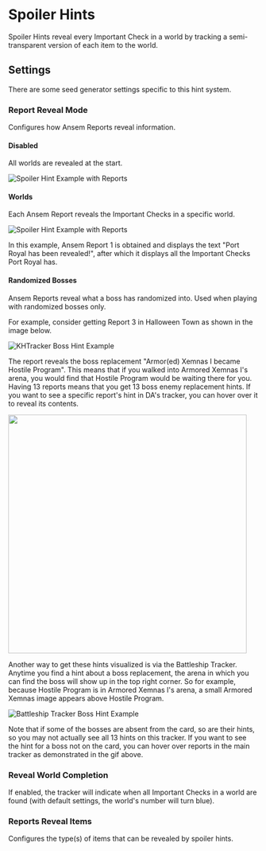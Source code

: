 # Spoiler Hints

Spoiler Hints reveal every Important Check in a world by tracking a semi-transparent version of each item to the world.

## Settings

There are some seed generator settings specific to this hint system. 

### Report Reveal Mode

Configures how Ansem Reports reveal information.

#### Disabled

All worlds are revealed at the start.

![Spoiler Hint Example with Reports](spoiler_1.png)

#### Worlds
 
Each Ansem Report reveals the Important Checks in a specific world.

![Spoiler Hint Example with Reports](spoiler_2.png)

In this example, Ansem Report 1 is obtained and displays the text "Port Royal has been revealed!", after which it
displays all the Important Checks Port Royal has.

#### Randomized Bosses

Ansem Reports reveal what a boss has randomized into. Used when playing with randomized bosses only.

For example, consider getting Report 3 in Halloween Town as shown in the image below.

![KHTracker Boss Hint Example](../boss/DA_example.png)

The report reveals the boss replacement "Armor(ed) Xemnas I became Hostile Program". This means that if you walked into
Armored Xemnas I's arena, you would find that Hostile Program would be waiting there for you. Having 13 reports means
that you get 13 boss enemy replacement hints. If you want to see a specific report's hint in DA's tracker, you can hover
over it to reveal its contents.

<img src="https://user-images.githubusercontent.com/58533981/210922963-6b53aeef-fd8b-4266-8a6c-c2eb2068c56b.gif" width="480"/>

<!-- ![DA_animation](https://user-images.githubusercontent.com/58533981/210922963-6b53aeef-fd8b-4266-8a6c-c2eb2068c56b.gif) -->

Another way to get these hints visualized is via the Battleship Tracker. Anytime you find a hint about a boss
replacement, the arena in which you can find the boss will show up in the top right corner. So for example, because
Hostile Program is in Armored Xemnas I's arena, a small Armored Xemnas image appears above Hostile Program.

![Battleship Tracker Boss Hint Example](../boss/roro_example.png)

Note that if some of the bosses are absent from the card, so are their hints, so you may not actually see all 13 hints
on this tracker. If you want to see the hint for a boss not on the card, you can hover over reports in the main tracker
as demonstrated in the gif above.

### Reveal World Completion

If enabled, the tracker will indicate when all Important Checks in a world are found (with default settings, the world's
number will turn blue).

### Reports Reveal Items

Configures the type(s) of items that can be revealed by spoiler hints.
